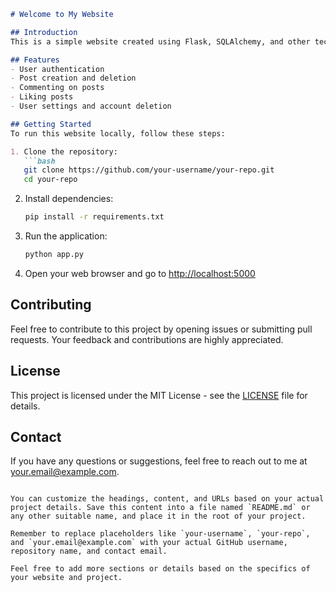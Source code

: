 ```markdown
# Welcome to My Website

## Introduction
This is a simple website created using Flask, SQLAlchemy, and other technologies. Explore the various features and functionalities offered.

## Features
- User authentication
- Post creation and deletion
- Commenting on posts
- Liking posts
- User settings and account deletion

## Getting Started
To run this website locally, follow these steps:

1. Clone the repository:
   ```bash
   git clone https://github.com/your-username/your-repo.git
   cd your-repo
   ```

2. Install dependencies:
   ```bash
   pip install -r requirements.txt
   ```

3. Run the application:
   ```bash
   python app.py
   ```

4. Open your web browser and go to [http://localhost:5000](http://localhost:5000)

## Contributing
Feel free to contribute to this project by opening issues or submitting pull requests. Your feedback and contributions are highly appreciated.

## License
This project is licensed under the MIT License - see the [LICENSE](LICENSE) file for details.

## Contact
If you have any questions or suggestions, feel free to reach out to me at your.email@example.com.

```

You can customize the headings, content, and URLs based on your actual project details. Save this content into a file named `README.md` or any other suitable name, and place it in the root of your project.

Remember to replace placeholders like `your-username`, `your-repo`, and `your.email@example.com` with your actual GitHub username, repository name, and contact email.

Feel free to add more sections or details based on the specifics of your website and project.